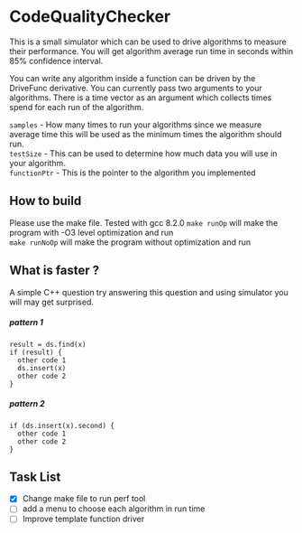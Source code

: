# CodeQualityChecker
This is a small simulator which can be used to drive algorithms to measure their performance. You will get algorithm average run time in seconds within 85% confidence interval.

You can write any algorithm inside a function can be driven by the DriveFunc derivative. You can currently pass two arguments to your algorithms. There is a time vector as an argument which collects times spend for each run of the algorithm.

`samples` - How many times to run your algorithms since we measure average time this will be used as the minimum times the algorithm should run.  
`testSize` - This can be used to determine how much data you will use in your algorithm.  
`functionPtr` - This is the pointer to the algorithm you implemented

## How to build
Please use the make file. Tested with gcc 8.2.0
`make runOp` will make the program with -O3 level optimization and run  
`make runNoOp` will make the program without optimization and run

## What is faster ?
A simple C++ question try answering this question and using simulator you will may get surprised.
##### pattern 1
    result = ds.find(x)
    if (result) {
      other code 1
      ds.insert(x)
      other code 2
    }

##### pattern 2

    if (ds.insert(x).second) {
      other code 1
      other code 2
    }


## Task List
- [x] Change make file to run perf tool
- [ ] add a menu to choose each algorithm in run time
- [ ]  Improve template function driver
